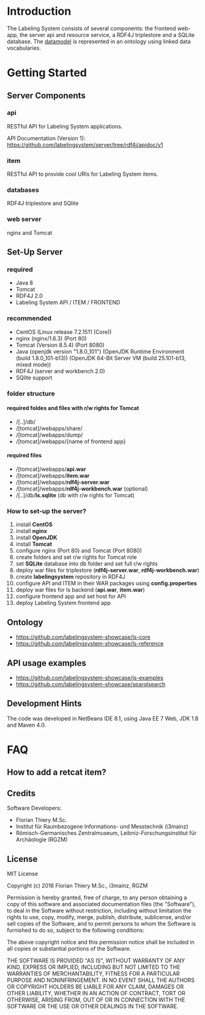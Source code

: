 # Introduction

The Labeling System consists of several components: the frontend web-app, the server api and resource service, a RDF4J triplestore and a SQLite database. The [datamodel](https://github.com/labelingsystem-ontology) is represented in an ontology using linked data vocabularies.

# Getting Started

## Server Components

### api

RESTful API for Labeling System applications.

API Documentation (Version 1): https://github.com/labelingsystem/server/tree/rdf4j/apidoc/v1

### item

RESTful API to provide cool URIs for Labeling System items.

### databases

RDF4J triplestore and SQlite

### web server

nginx and Tomcat

## Set-Up Server

### required

* Java 8
* Tomcat
* RDF4J 2.0
* Labeling System API / ITEM / FRONTEND

### recommended

* CentOS (Linux release 7.2.1511 (Core))
* nginx (nginx/1.6.3) (Port 80)
* Tomcat (Version 8.5.4) (Port 8080)
* Java (openjdk version "1.8.0_101") (OpenJDK Runtime Environment (build 1.8.0_101-b13)) (OpenJDK 64-Bit Server VM (build 25.101-b13, mixed mode))
* RDF4J (server and workbench 2.0)
* SQlite support

### folder structure

#### required foldes and files with r/w rights for Tomcat

* /[..]/db/
* /[tomcat]/webapps/share/
* /[tomcat]/webapps/dump/
* /[tomcat]/webapps/{name of frontend app}

#### required files

* /[tomcat]/webapps/**api.war**
* /[tomcat]/webapps/**item.war**
* /[tomcat]/webapps/**rdf4j-server.war**
* /[tomcat]/webapps/**rdf4j-workbench.war** (optional)
* /[..]/db/**ls.sqlite** (db with r/w rights for Tomcat)

### How to set-up the server?

1. install **CentOS**
2. install **nginx**
3. install **OpenJDK**
4. install **Tomcat**
5. configure nginx (Port 80) and Tomcat (Port 8080)
6. create folders and set r/w rights for Tomcat role
7. set **SQLite** database into db folder and set full r/w rights
8. deploy war files for triplestore (**rdf4j-server.war**, **rdf4j-workbench.war**)
9. create **labelingsystem** repository in RDF4J
10. configure API and ITEM in their WAR packages using **config.properties**
11. deploy war files for ls backend (**api.war**, **item.war**)
12. configure frontend app and set host for API
13. deploy Labeling System frontend app

## Ontology

- https://github.com/labelingsystem-showcase/ls-core
- https://github.com/labelingsystem-showcase/ls-reference

## API usage examples

- https://github.com/labelingsystem-showcase/js-examples
- https://github.com/labelingsystem-showcase/sparqlsearch

## Development Hints

The code was developed in NetBeans IDE 8.1, using Java EE 7 Web, JDK 1.8 and Maven 4.0.

# FAQ

## How to add a retcat item?

## Credits

Software Developers:

- Florian Thiery M.Sc.
 - Institut für Raumbezogene Informations- und Messtechnik (i3mainz)
 - Römisch-Germanisches Zentralmuseum, Leibniz-Forschungsinstitut für Archäologie (RGZM)

## License

MIT License

Copyright (c) 2016 Florian Thiery M.Sc., i3mainz, RGZM

Permission is hereby granted, free of charge, to any person obtaining a copy
of this software and associated documentation files (the "Software"), to deal
in the Software without restriction, including without limitation the rights
to use, copy, modify, merge, publish, distribute, sublicense, and/or sell
copies of the Software, and to permit persons to whom the Software is
furnished to do so, subject to the following conditions:

The above copyright notice and this permission notice shall be included in all
copies or substantial portions of the Software.

THE SOFTWARE IS PROVIDED "AS IS", WITHOUT WARRANTY OF ANY KIND, EXPRESS OR
IMPLIED, INCLUDING BUT NOT LIMITED TO THE WARRANTIES OF MERCHANTABILITY,
FITNESS FOR A PARTICULAR PURPOSE AND NONINFRINGEMENT. IN NO EVENT SHALL THE
AUTHORS OR COPYRIGHT HOLDERS BE LIABLE FOR ANY CLAIM, DAMAGES OR OTHER
LIABILITY, WHETHER IN AN ACTION OF CONTRACT, TORT OR OTHERWISE, ARISING FROM,
OUT OF OR IN CONNECTION WITH THE SOFTWARE OR THE USE OR OTHER DEALINGS IN THE
SOFTWARE.
